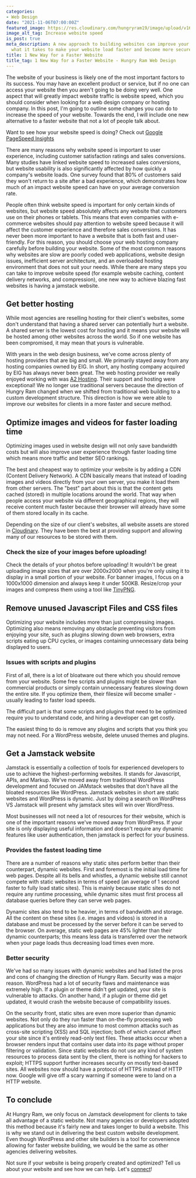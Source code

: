 ```yaml
---
categories:
- Web Design
date: "2021-11-06T07:00:00Z"
featured_image: https://res.cloudinary.com/hungryram19/image/upload/v1636236326/hungryram/increase-website-speed_otbrqe.jpg
image_alt_tag: Increase website speed
is_post: true
meta_description: A new approach to building websites can improve your site. Learn
  what it takes to make your website load faster and become more secure.
title: 1 New Way for a Faster Website
title_tag: 1 New Way for a Faster Website - Hungry Ram Web Design
---
```

The website of your business is likely one of the most important factors to its success. You may have an excellent product or service, but if no one can access your website then you aren't going to be doing very well. One aspect that will greatly impact website traffic is website speed, which you should consider when looking for a web design company or hosting company. In this post, I'm going to outline some changes you can do to increase the speed of your website. Towards the end, I will include one new alternative to a faster website that not a lot of people talk about.

Want to see how your website speed is doing? Check out [Google PageSpeed Insights](https://developers.google.com/speed/pagespeed/insights)

There are many reasons why website speed is important to user experience, including customer satisfaction ratings and sales conversions. Many studies have linked website speed to increased sales conversions, but website usability is also significantly affected by how quickly a company's website loads. One survey found that 80% of customers said they won't return to a site after a bad experience, which demonstrates how much of an impact website speed can have on your average conversion rate.

People often think website speed is important for only certain kinds of websites, but website speed absolutely affects any website that customers use on their phones or tablets. This means that even companies with e-commerce websites should pay attention to website speed because it will affect the customer experience and therefore sales conversions. It has never been more important to have a website that is both fast and user-friendly. For this reason, you should choose your web hosting company carefully before building your website. Some of the most common reasons why websites are slow are poorly coded web applications, website design issues, inefficient server architecture, and an overloaded hosting environment that does not suit your needs. While there are many steps you can take to improve website speed (for example website caching, content delivery networks, and compression), one new way to achieve blazing fast websites is having a jamstack website.

## Get better hosting

While most agencies are reselling hosting for their client's websites, some don't understand that having a shared server can potentially hurt a website. A shared server is the lowest cost for hosting and it means your website will be hosted among other websites across the world. So if one website has been compromised, it may mean that yours is vulnerable.

With years in the web design business, we've come across plenty of hosting providers that are big and small. We primarily stayed away from any hosting companies owned by EIG. In short, any hosting company acquired by EIG has always never been great. The web hosting provider we really enjoyed working with was [A2 Hosting](https://www.a2hosting.com?aid=5ceda4d9b8d61&bid=75dbf1c0). Their support and hosting were exceptional! We no longer use traditional servers because the direction of Hungry Ram changed when we shifted from traditional web building to a custom development structure. This direction is how we were able to improve our websites for clients in a more faster and secure method.

## Optimize images and videos for faster loading time

Optimizing images used in website design will not only save bandwidth costs but will also improve user experience through faster loading time which means more traffic and better SEO rankings.

The best and cheapest way to optimize your website is by adding a CDN (Content Delivery Network). A CDN basically means that instead of loading images and videos directly from your own server, you make it load them from other servers. The "best" part about this is that the content gets cached (stored) in multiple locations around the world. That way when people access your website via different geographical regions, they will receive content much faster because their browser will already have some of them stored locally in its cache.

Depending on the size of our client's websites, all website assets are stored in [Cloudinary](https://cloudinary.com/). They have been the best at providing support and allowing many of our resources to be stored with them.

### Check the size of your images before uploading!

Check the details of your photos before uploading! It wouldn't be great uploading image sizes that are over 2000x2000 when you're only using it to display in a small portion of your website. For banner images, I focus on a 1000x1000 dimension and always keep it under 500KB. Resize/crop your images and compress them using a tool like [TinyPNG](https://tinypng.com/).

## Remove unused Javascript Files and CSS files

Optimizing your website includes more than just compressing images. Optimizing also means removing any obstacle preventing visitors from enjoying your site, such as plugins slowing down web browsers, extra scripts eating up CPU cycles, or images containing unnecessary data being displayed to users.

### Issues with scripts and plugins

First of all, there is a lot of bloatware out there which you should remove from your website. Some free scripts and plugins might be slower than commercial products or simply contain unnecessary features slowing down the entire site. If you optimize them, their filesize will become smaller - usually leading to faster load speeds.

The difficult part is that some scripts and plugins that need to be optimized require you to understand code, and hiring a developer can get costly.

The easiest thing to do is remove any plugins and scripts that you think you may not need. For a WordPress website, delete unused themes and plugins.

## Get a Jamstack website

Jamstack is essentially a collection of tools for experienced developers to use to achieve the highest-performing websites. It stands for Javascript, APIs, and Markup. We've moved away from traditional WordPress development and focused on JAMstack websites that don't have all the bloated resources like WordPress. Jamstack websites in short are static websites and WordPress is dynamic. Just by doing a search on WordPress VS Jamstack will present why jamstack sites will win over WordPress.

Most businesses will not need a lot of resources for their website, which is one of the important reasons we've moved away from WordPress. If your site is only displaying useful information and doesn't require any dynamic features like user authentication, then jamstack is perfect for your business.

### Provides the fastest loading time

There are a number of reasons why static sites perform better than their counterpart, dynamic websites. First and foremost is the initial load time for web pages. Despite all its bells and whistles, a dynamic website still cannot compete with static websites in terms of speed (an average of 1 second faster to fully load static sites). This is mainly because static sites do not require any runtime processing, while dynamic sites must first process all database queries before they can serve web pages.

Dynamic sites also tend to be heavier, in terms of bandwidth and storage. All the content on these sites (i.e. images and videos) is stored in a database and must be processed by the server before it can be served to the browser. On average, static web pages are 45% lighter than their dynamic counterparts; this means less data is transferred over the network when your page loads thus decreasing load times even more.

### Better security

We've had so many issues with dynamic websites and had listed the pros and cons of changing the direction of Hungry Ram. Security was a major reason. WordPress had a lot of security flaws and maintenance was extremely high. If a plugin or theme didn't get updated, your site is vulnerable to attacks. On another hand, if a plugin or theme did get updated, it would crash the website because of compatibility issues.

On the security front, static sites are even more superior than dynamic websites. Not only do they run faster than on-the-fly processing web applications but they are also immune to most common attacks such as cross-site scripting (XSS) and SQL injection; both of which cannot affect your site since it's entirely read-only text files. These attacks occur when a browser renders input that contains user data into its page without proper filtering or validation. Since static websites do not use any kind of system resources to process data sent by the client, there is nothing for hackers to exploit; HTTPS support further increases security on mostly text-based sites. All websites now should have a protocol of HTTPS instead of HTTP now. Google will give off a scary warning if someone were to land on a HTTP website.

## To conclude

At Hungry Ram, we only focus on Jamstack development for clients to take all advantage of a static website. Not many agencies or developers adopted this method because it's fairly new and takes longer to build a website. This is why we stand out in delivering the best custom website development. Even though WordPress and other site builders is a tool for convenience allowing for faster website building, we would be the same as other agencies delivering websites.

Not sure if your website is being properly created and optimized? Tell us about your website and see how we can help. Let's [connect](/contact)!